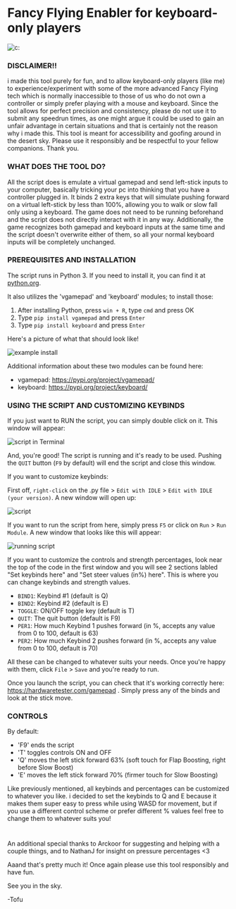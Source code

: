 # Fancy Flying Enabler for keyboard-only players

![c:](https://i.imgur.com/s43yIIE.png)


### DISCLAIMER!!

i made this tool purely for fun, and to allow keyboard-only players (like me) to experience/experiment with some of the more advanced Fancy Flying tech which is normally inaccessible to those of us who do not own a controller or simply prefer playing with a mouse and keyboard. Since the tool allows for perfect precision and consistency, please do not use it to submit any speedrun times, as one might argue it could be used to gain an unfair advantage in certain situations and that is certainly not the reason why i made this. This tool is meant for accessibility and goofing around in the desert sky. Please use it responsibly and be respectful to your fellow companions. Thank you.

### WHAT DOES THE TOOL DO?

All the script does is emulate a virtual gamepad and send left-stick inputs to your computer, basically tricking your pc into thinking that you have a controller plugged in. It binds 2 extra keys that will simulate pushing forward on a virtual left-stick by less than 100%, allowing you to walk or slow fall only using a keyboard. The game does not need to be running beforehand and the script does not directly interact with it in any way. Additionally, the game recognizes both gamepad and keyboard inputs at the same time and the script doesn't overwrite either of them, so all your normal keyboard inputs will be completely unchanged.

### PREREQUISITES AND INSTALLATION

The script runs in Python 3. If you need to install it, you can find it at [python.org](https://www.python.org/downloads/release/python-3124/).

It also utilizes the 'vgamepad' and 'keyboard' modules; to install those:
1. After installing Python, press `win + R`, type `cmd` and press OK
2. Type `pip install vgamepad` and press `Enter`
3. Type `pip install keyboard` and press `Enter`

Here's a picture of what that should look like!

![example install](https://i.imgur.com/89fFdhr.png)

Additional information about these two modules can be found here:
- vgamepad: https://pypi.org/project/vgamepad/
- keyboard: https://pypi.org/project/keyboard/

### USING THE SCRIPT AND CUSTOMIZING KEYBINDS

If you just want to RUN the script, you can simply double click on it. This window will appear:

![script in Terminal](https://i.imgur.com/JcFEChj.png)

And, you're good! The script is running and it's ready to be used. Pushing the `QUIT` button (`F9` by default) will end the script and close this window.

If you want to customize keybinds:

First off, `right-click` on the .py file > `Edit with IDLE` > `Edit with IDLE (your version)`. A new window will open up:

![script](https://i.imgur.com/axMdMQB.png)

If you want to run the script from here, simply press `F5` or click on `Run` > `Run Module`. A new window that looks like this will appear:

![running script](https://i.imgur.com/UmboKeO.png)


If you want to customize the controls and strength percentages, look near the top of the code in the first window and you will see 2 sections labled "Set keybinds here" and "Set steer values (in%) here". This is where you can change keybinds and strength values.
- `BIND1`: Keybind #1   (default is Q)
- `BIND2`: Keybind #2   (default is E)
- `TOGGLE`: ON/OFF toggle key   (default is T)
- `QUIT`: The quit button   (default is F9)
- `PER1`: How much Keybind 1 pushes forward (in %, accepts any value from 0 to 100, default is 63)
- `PER2`: How much Keybind 2 pushes forward (in %, accepts any value from 0 to 100, default is 70)

All these can be changed to whatever suits your needs. Once you're happy with them, click `File` > `Save` and you're ready to run.

Once you launch the script, you can check that it's working correctly here: https://hardwaretester.com/gamepad . Simply press any of the binds and look at the stick move.

### CONTROLS

By default:
- 'F9' ends the script
- 'T' toggles controls ON and OFF
- 'Q' moves the left stick forward 63% (soft touch for Flap Boosting, right before Slow Boost)
- 'E' moves the left stick forward 70% (firmer touch for Slow Boosting)

Like previously mentioned, all keybinds and percentages can be customized to whatever you like. i decided to set the keybinds to Q and E because it makes them super easy to press while using WASD for movement, but if you use a different control scheme or prefer different % values feel free to change them to whatever suits you!

#  

An additional special thanks to Arckoor for suggesting and helping with a couple things, and to NathanJ for insight on pressure percentages <3

Aaand that's pretty much it! Once again please use this tool responsibly and have fun.

See you in the sky.

-Tofu
